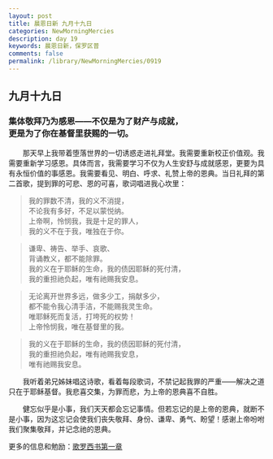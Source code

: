 ```yaml
---
layout: post
title: 晨恩日新 九月十九日
categories: NewMorningMercies
description: day 19
keywords: 晨恩日新，保罗区普
comments: false
permalink: /library/NewMorningMercies/0919
---
```


## 九月十九日

### 集体敬拜乃为感恩——不仅是为了财产与成就， <br> 更是为了你在基督里获赐的一切。

&emsp;&emsp;那天早上我带着堕落世界的一切诱惑走进礼拜堂。我需要重新校正价值观。我需要重新学习感恩。具体而言，我需要学习不仅为人生安舒与成就感恩，更要为具有永恒价值的事感恩。我需要看见、明白、呼求、礼赞上帝的恩典。当日礼拜的第二首歌，提到罪的可悲、恩的可喜，歌词唱进我心坎里：

> 我的罪数不清，我的义不消提，<br>
不论我有多好，不足以蒙悦纳。<br>
上帝啊，怜悯我，我是十足的罪人，<br>
我的义不在于我，唯独在于你。<br>

> 谦卑、祷告、举手、哀歌、<br>
背诵教义，都不能除罪。<br>
我的义在于耶稣的生命，我的债因耶稣的死付清，<br>
我的重担祂负起，唯有祂赐我安息。

> 无论离开世界多远，做多少工，捐献多少，<br>
都不能令我心清手洁，不能赐我灵生命。<br>
唯耶稣死而复活，打垮死的权势！<br>
上帝怜悯我，唯在基督里的我。

> 我的义在于耶稣的生命，我的债因耶稣的死付清，<br>
我的重担祂负起，唯有祂赐我安息，<br>
唯有祂赐我安息。

&emsp;&emsp;我听着弟兄姊妹唱这诗歌，看着每段歌词，不禁记起我罪的严重——解决之道只在于耶稣基督。我悲喜交集，为罪而悲，为上帝的恩典喜不自胜。

&emsp;&emsp;健忘似乎是小事，我们天天都会忘记事情。但若忘记的是上帝的恩典，就断不是小事，因为这忘记会使我们丧失敬拜、身份、谦卑、勇气、盼望！感谢上帝吩咐我们聚集敬拜，并记念祂的恩典。

更多的信息和勉励：[歌罗西书第一章]()

